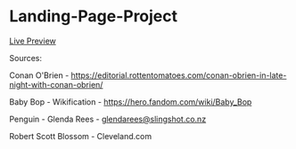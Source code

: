 # Landing-Page-Project

<a href="https://jrached.github.io/Landing-Page-Project/">Live Preview</a>


Sources:

Conan O'Brien - https://editorial.rottentomatoes.com/conan-obrien-in-late-night-with-conan-obrien/

Baby Bop - Wikification - https://hero.fandom.com/wiki/Baby_Bop

Penguin - Glenda Rees - glendarees@slingshot.co.nz


Robert Scott Blossom -  Cleveland.com

